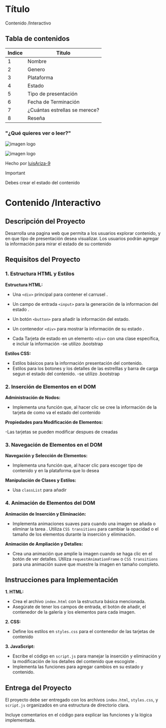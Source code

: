 
# Título
Contenido /Interactivo

## Tabla de contenidos
| Indice | Titulo  |
|--|--|
| 1 | Nombre |
| 2 | Genero |
| 3 | Plataforma |
| 4 | Estado |
| 5 | Tipo de presentación |
| 6 | Fecha de Terminación  |
| 7 |¿Cuántas estrellas se merece?|
| 8 |Reseña|


### "¿Qué quieres ver o leer?"
![imagen logo](https://acf.geeknetic.es/imgri/imagenes/auto/2023/5/2/h3o-ahorra-dinero-planificando-ver-tus-series-favoritas.jpg?f=webp)


![imagen logo](https://hips.hearstapps.com/es.h-cdn.co/fotoes/images/cinefilia/las-26-mejores-series-de-los-ultimos-26-anos-segun-imdb/77980716-5-esl-ES/Las-26-mejores-series-de-los-ultimos-26-anos-segun-IMDB.jpg?crop=1xw:0.7735568760611206xh;center,top&resize=1200:*)


Hecho por [luisAriza-9](luisAriza-9)



> [!IMPORTANT]  
> Debes crear el estado del contenido





# Contenido /Interactivo


## Descripción del Proyecto


Desarrolla una pagina web que permita a los usuarios explorar contenido, y en que tipo de presentación desea visualizar. Los usuarios podrán agregar la información para mirar el estado de su contenido


## Requisitos del Proyecto


### 1. Estructura HTML y Estilos


**Estructura HTML:**


- Una `<div>` principal para contener el carrusel .
- Un campo de entrada `<input>` para la generación de la informacion del estado .
- Un botón `<button>` para añadir la información del estado.
- Un contenedor `<div>` para mostrar la información de su estado .
  
- Cada Tarjeta de estado  en un elemento `<div>` con una clase específica, e incluir la información
-se utilizo .bootstrap

**Estilos CSS:**


- Estilos básicos para la información presentación del contenido.
- Estilos para los botones y los detalles de las estrelllas y barra de carga segun el estado del contenido.
-se utilizo .bootstrap

### 2. Inserción de Elementos en el DOM


**Administración de Nodos:**


- Implementa una función que, al hacer clic se cree la 
información de la tarjeta de como va el estado del contenido


**Propiedades para Modificación de Elementos:**

-Las tarjetas se pueden modificar despues de creadas 



### 3. Navegación de Elementos en el DOM


**Navegación y Selección de Elementos:**


- Implementa una función que, al hacer clic para escoger tipo de contenido y en la plataforma que lo desea 


**Manipulación de Clases y Estilos:**


- Usa `classList` para añadir


### 4. Animación de Elementos del DOM


**Animación de Inserción y Eliminación:**


- Implementa animaciones suaves para cuando una imagen se añada o eliminar la tarea . Utiliza `CSS transitions` para cambiar la opacidad o el tamaño de los elementos durante la inserción y eliminación.


**Animación de Ampliación y Detalles:**


- Crea una animación que amplíe la imagen cuando se haga clic en el botón de ver detalles. Utiliza `requestAnimationFrame` o `CSS transitions` para una animación suave que muestre la imagen en tamaño completo.


## Instrucciones para Implementación


**1. HTML:**


- Crea el archivo `index.html` con la estructura básica mencionada.
- Asegúrate de tener los campos de entrada, el botón de añadir, el contenedor de la galería y los elementos para cada imagen.


**2. CSS:**


- Define los estilos en `styles.css` para el contenedor de las tarjetas de contenido


**3. JavaScript:**


- Escribe el código en `script.js` para manejar la inserción y eliminación y la modificación de los detalles del contenido que escogiste .
- Implementa las funciones para agregar cambios en su estado y contenido.


## Entrega del Proyecto


El proyecto debe ser entregado con los archivos `index.html`, `styles.css`, y `script.js` organizados en una estructura de directorio clara.


Incluye comentarios en el código para explicar las funciones y la lógica implementada.



